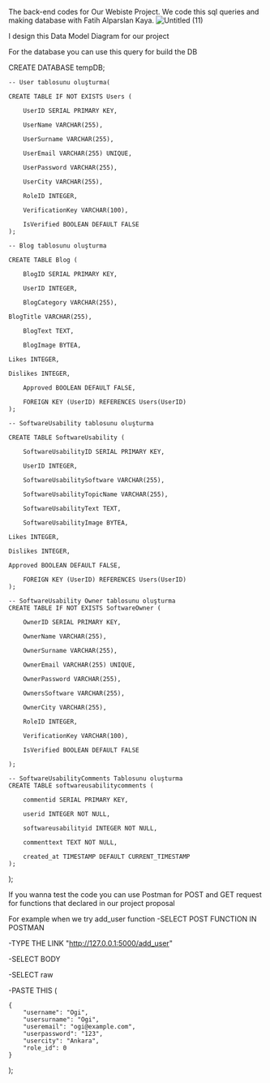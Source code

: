 The back-end codes for Our Webiste Project. We code this sql queries and making database with Fatih Alparslan Kaya. 
![Untitled (11)](https://github.com/Ogi-Z/ProjectBackend/assets/59333212/51540350-55b3-457d-96af-fef309a5a47f)

I design this Data Model Diagram for our project

For the database you can use this query for build the DB

CREATE DATABASE tempDB;

    -- User tablosunu oluşturma(

    CREATE TABLE IF NOT EXISTS Users (

        UserID SERIAL PRIMARY KEY,
    
        UserName VARCHAR(255),
    
        UserSurname VARCHAR(255),
    
        UserEmail VARCHAR(255) UNIQUE,
    
        UserPassword VARCHAR(255),
    
        UserCity VARCHAR(255),
    
        RoleID INTEGER,
    
        VerificationKey VARCHAR(100),
    
        IsVerified BOOLEAN DEFAULT FALSE
    );

    -- Blog tablosunu oluşturma

    CREATE TABLE Blog (

        BlogID SERIAL PRIMARY KEY,

        UserID INTEGER,
    
        BlogCategory VARCHAR(255),

 	BlogTitle VARCHAR(255),
    
        BlogText TEXT,

        BlogImage BYTEA,

 	Likes INTEGER,

  	Dislikes INTEGER, 	

        Approved BOOLEAN DEFAULT FALSE,
    
        FOREIGN KEY (UserID) REFERENCES Users(UserID)
    );

    -- SoftwareUsability tablosunu oluşturma

    CREATE TABLE SoftwareUsability (

        SoftwareUsabilityID SERIAL PRIMARY KEY,
    
        UserID INTEGER,

        SoftwareUsabilitySoftware VARCHAR(255),

        SoftwareUsabilityTopicName VARCHAR(255),

        SoftwareUsabilityText TEXT,

        SoftwareUsabilityImage BYTEA,

 	Likes INTEGER,

  	Dislikes INTEGER,

	Approved BOOLEAN DEFAULT FALSE,
 
        FOREIGN KEY (UserID) REFERENCES Users(UserID)
    );

    -- SoftwareUsability Owner tablosunu oluşturma
    CREATE TABLE IF NOT EXISTS SoftwareOwner (

    	OwnerID SERIAL PRIMARY KEY,

    	OwnerName VARCHAR(255),
    
    	OwnerSurname VARCHAR(255),
    
    	OwnerEmail VARCHAR(255) UNIQUE,
    
    	OwnerPassword VARCHAR(255),

    	OwnersSoftware VARCHAR(255),
    
    	OwnerCity VARCHAR(255),
    
    	RoleID INTEGER,
    
    	VerificationKey VARCHAR(100),
    
    	IsVerified BOOLEAN DEFAULT FALSE

    );
    
    -- SoftwareUsabilityComments Tablosunu oluşturma
    CREATE TABLE softwareusabilitycomments (
    
    	commentid SERIAL PRIMARY KEY,
    
    	userid INTEGER NOT NULL,
    
    	softwareusabilityid INTEGER NOT NULL,
    
    	commenttext TEXT NOT NULL,
    
    	created_at TIMESTAMP DEFAULT CURRENT_TIMESTAMP
    );


);

If you wanna test the code you can use Postman for POST and GET request for functions that declared in our project proposal

For example when we try add_user function
-SELECT POST FUNCTION IN POSTMAN 

-TYPE THE LINK "http://127.0.0.1:5000/add_user"

-SELECT BODY

-SELECT raw

-PASTE THIS
(

    {
        "username": "Ogi",
        "usersurname": "Ogi",
        "useremail": "ogi@example.com",
        "userpassword": "123",
        "usercity": "Ankara",
        "role_id": 0
    }

);

